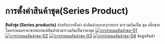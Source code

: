 # การตั้งค่าสินค้าชุด(Series Product)

**สินค้าชุด (Series products)** สำหรับการตั้งค่า นำสินค้าหลายๆรายการ
มารวมกันเป็น ชุด เพื่อขาย โดยกำหนดราคาขายแยกแต่สินค้านำมารวมกันเป็นราคาชุด
[![การกำหนดสินค้าชุด-01](/images/การกำหนดสินค้าชุด-01.jpg)](/images/การกำหนดสินค้าชุด-01.jpg)
[![การกำหนดสินค้าชุด-02](/images/การกำหนดสินค้าชุด-02.jpg)](/images/การกำหนดสินค้าชุด-02.jpg)
[![การกำหนดสินค้าชุด-03](/images/การกำหนดสินค้าชุด-03.jpg)](/images/การกำหนดสินค้าชุด-03.jpg)
[![การกำหนดสินค้าชุด-04](/images/การกำหนดสินค้าชุด-04.jpg)](/images/การกำหนดสินค้าชุด-04.jpg)   ข้อมูลสินค้า  

